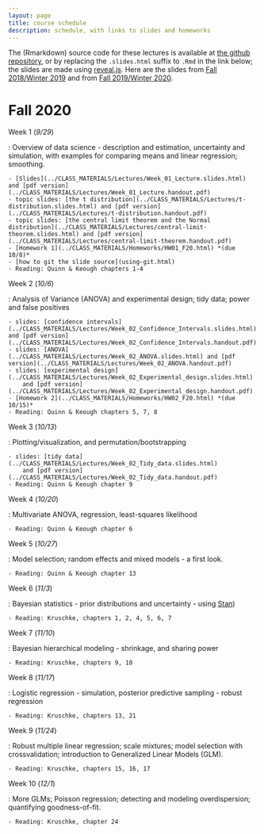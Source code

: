```yaml
---
layout: page
title: course schedule
description: schedule, with links to slides and homeworks
---
```


The (Rmarkdown) source code for these lectures is available at [the github repository](https://github.com/UO-Biostats/UO_ABS),
or by replacing the `.slides.html` suffix to `.Rmd` in the link below;
the slides are made using [reveal.js](https://github.com/hakimel/reveal.js/).
Here are the slides from [Fall 2018/Winter 2019](2018_schedule.html) and from [Fall 2019/Winter 2020](2019_schedule.html).

# Fall 2020

Week 1 (*9/29*)

: Overview of data science - description and estimation, uncertainty and simulation,
    with examples for comparing means and linear regression; smoothing.

    - [Slides](../CLASS_MATERIALS/Lectures/Week_01_Lecture.slides.html) and [pdf version](../CLASS_MATERIALS/Lectures/Week_01_Lecture.handout.pdf)
    - topic slides: [the t distribution](../CLASS_MATERIALS/Lectures/t-distribution.slides.html) and [pdf version](../CLASS_MATERIALS/Lectures/t-distribution.handout.pdf)
    - topic slides: [the central limit theorem and the Normal distribution](../CLASS_MATERIALS/Lectures/central-limit-theorem.slides.html) and [pdf version](../CLASS_MATERIALS/Lectures/central-limit-theorem.handout.pdf)
    - [Homework 1](../CLASS_MATERIALS/Homeworks/HW01_F20.html) *(due 10/8)*
    - [how to git the slide source](using-git.html)
    - Reading: Quinn & Keough chapters 1-4

Week 2 (*10/6*)

: Analysis of Variance (ANOVA) and experimental design; tidy data; power and false positives

    - slides: [confidence intervals](../CLASS_MATERIALS/Lectures/Week_02_Confidence_Intervals.slides.html) and [pdf version](../CLASS_MATERIALS/Lectures/Week_02_Confidence_Intervals.handout.pdf)
    - slides: [ANOVA](../CLASS_MATERIALS/Lectures/Week_02_ANOVA.slides.html) and [pdf version](../CLASS_MATERIALS/Lectures/Week_02_ANOVA.handout.pdf)
    - slides: [experimental design](../CLASS_MATERIALS/Lectures/Week_02_Experimental_design.slides.html)
        and [pdf version](../CLASS_MATERIALS/Lectures/Week_02_Experimental_design.handout.pdf)
    - [Homework 2](../CLASS_MATERIALS/Homeworks/HW02_F20.html) *(due 10/15)*
    - Reading: Quinn & Keough chapters 5, 7, 8

Week 3 (*10/13*)

: Plotting/visualization, and permutation/bootstrapping

    - slides: [tidy data](../CLASS_MATERIALS/Lectures/Week_02_Tidy_data.slides.html)
        and [pdf version](../CLASS_MATERIALS/Lectures/Week_02_Tidy_data.handout.pdf)
    - Reading: Quinn & Keough chapter 9

Week 4 (*10/20*)

: Multivariate ANOVA, regression, least-squares likelihood

    - Reading: Quinn & Keough chapter 6

Week 5 (*10/27*)

: Model selection; random effects and mixed models - a first look.

    - Reading: Quinn & Keough chapter 13

Week 6 (*11/3*)

: Bayesian statistics - prior distributions and uncertainty - using [Stan](https://mc-stan.org))

    - Reading: Kruschke, chapters 1, 2, 4, 5, 6, 7

Week 7 (*11/10*)

: Bayesian hierarchical modeling - shrinkage, and sharing power

    - Reading: Kruschke, chapters 9, 10

Week 8 (*11/17*)

: Logistic regression - simulation, posterior predictive sampling - robust regression

    - Reading: Kruschke, chapters 13, 21

Week 9 (*11/24*)

: Robust multiple linear regression; scale mixtures; model selection with crossvalidation; introduction to Generalized Linear Models (GLM).

    - Reading: Kruschke, chapters 15, 16, 17

Week 10 (*12/1*)

: More GLMs; Poisson regression; detecting and modeling overdispersion; quantifying goodness-of-fit.

    - Reading: Kruschke, chapter 24

